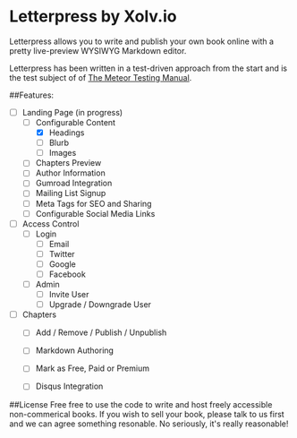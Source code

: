 Letterpress by Xolv.io
======================

Letterpress allows you to write and publish your own book online with a pretty live-preview WYSIWYG Markdown editor.

Letterpress has been written in a test-driven approach from the start and is the test subject of
of [The Meteor Testing Manual](http://www.meteortesting.com).

##Features:

* [ ] Landing Page (in progress)
  * [ ] Configurable Content
    * [x] Headings
    * [ ] Blurb
    * [ ] Images
  * [ ] Chapters Preview
  * [ ] Author Information
  * [ ] Gumroad Integration
  * [ ] Mailing List Signup
  * [ ] Meta Tags for SEO and Sharing
  * [ ] Configurable Social Media Links
* [ ] Access Control
  * [ ] Login
    * [ ] Email
    * [ ] Twitter
    * [ ] Google
    * [ ] Facebook
  * [ ] Admin 
    * [ ] Invite User
    * [ ] Upgrade / Downgrade User
* [ ] Chapters
  * [ ] Add / Remove / Publish / Unpublish
  * [ ] Markdown Authoring
  * [ ] Mark as Free, Paid or Premium
  * [ ] Disqus Integration


##License
Free free to use the code to write and host freely accessible non-commerical books. If you wish to sell your book, please talk to us first and we can agree something resonable. No seriously, it's really reasonable!
